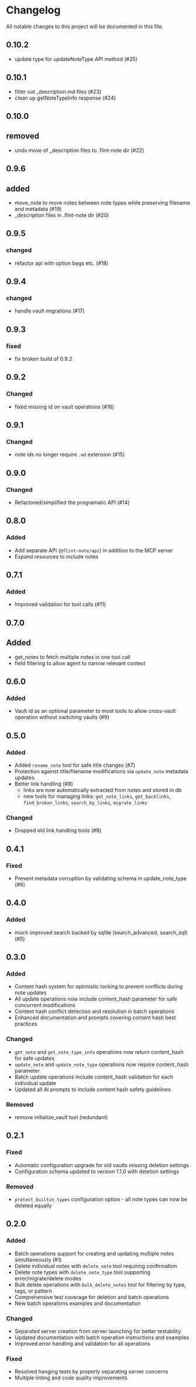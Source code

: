 # Changelog

All notable changes to this project will be documented in this file.

## 0.10.2

- update type for updateNoteType API method (#25)

## 0.10.1

- filter out _description.md files (#23)
- clean up getNoteTypeInfo response (#24)

## 0.10.0

## removed

- undo move of _description files to .flint-note dir (#22)

## 0.9.6

## added

- move_note to move notes between note types while preserving filename and metadata (#19)
- _description files in .flint-note dir (#20)

## 0.9.5

### changed

- refactor api with option bags etc. (#18)

## 0.9.4

### changed

- handle vault migrations (#17)

## 0.9.3

### fixed

- fix broken build of 0.9.2

## 0.9.2

### Changed

- fixed missing id on vault operations (#16)

## 0.9.1

### Changed

- note ids no longer require `.md` extension (#15)

## 0.9.0

### Changed

- Refactored/simplified the programatic API (#14)

## 0.8.0

### Added
- Add separate API (`@flint-note/api`) in addition to the MCP server
- Expand resources to include notes

## 0.7.1

### Added
- Improved validation for tool calls (#11)

## 0.7.0

## Added
- get_notes to fetch multiple notes in one tool call
- field filtering to allow agent to narrow relevant context

## 0.6.0

### Added
- Vault id as an optional parameter to most tools to allow cross-vault operation without switching vaults (#9)

## 0.5.0

### Added
- Added `rename_note` tool for safe title changes (#7)
- Protection against title/filename modifications via `update_note` metadata updates
- Better link handling (#8)
  - links are now automatically extracted from notes and stored in db
  - new tools for managing links: `get_note_links`, `get_backlinks`, `find_broken_links`, `search_by_links`, `migrate_links`

### Changed
- Dropped old link handling tools (#8)

## 0.4.1

### Fixed
- Prevent metadata corruption by validating schema in update_note_type (#6)

## 0.4.0

### Added

- much improved search backed by sqlite (search_advanced, search_sql) (#5)

## 0.3.0

### Added
- Content hash system for optimistic locking to prevent conflicts during note updates
- All update operations now include content_hash parameter for safe concurrent modifications
- Content hash conflict detection and resolution in batch operations
- Enhanced documentation and prompts covering content hash best practices

### Changed
- `get_note` and `get_note_type_info` operations now return content_hash for safe updates
- `update_note` and `update_note_type` operations now require content_hash parameter
- Batch update operations include content_hash validation for each individual update
- Updated all AI prompts to include content hash safety guidelines

### Removed
- remove initialize_vault tool (redundant)

## 0.2.1

### Fixed
- Automatic configuration upgrade for old vaults missing deletion settings
- Configuration schema updated to version 1.1.0 with deletion settings

### Removed
- `protect_builtin_types` configuration option - all note types can now be deleted equally

## 0.2.0

### Added
- Batch operations support for creating and updating multiple notes simultaneously (#1)
- Delete individual notes with `delete_note` tool requiring confirmation
- Delete note types with `delete_note_type` tool supporting error/migrate/delete modes
- Bulk delete operations with `bulk_delete_notes` tool for filtering by type, tags, or pattern
- Comprehensive test coverage for deletion and batch operations
- New batch operations examples and documentation

### Changed
- Separated server creation from server launching for better testability
- Updated documentation with batch operation instructions and examples
- Improved error handling and validation for all operations

### Fixed
- Resolved hanging tests by properly separating server concerns
- Multiple linting and code quality improvements
